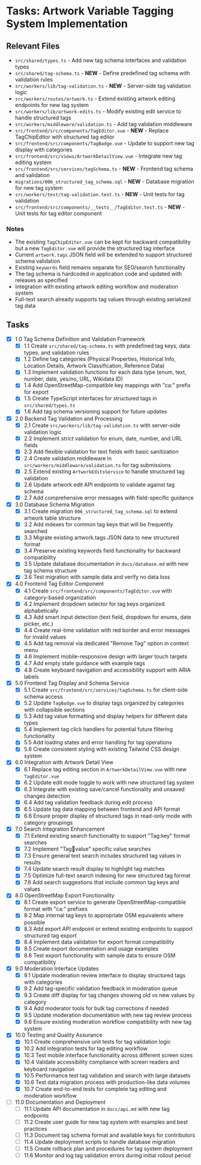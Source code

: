 # Tasks: Artwork Variable Tagging System Implementation

## Relevant Files

- `src/shared/types.ts` - Add new tag schema interfaces and validation types
- `src/shared/tag-schema.ts` - **NEW** - Define predefined tag schema with validation rules
- `src/workers/lib/tag-validation.ts` - **NEW** - Server-side tag validation logic
- `src/workers/routes/artwork.ts` - Extend existing artwork editing endpoints for new tag system
- `src/workers/lib/artwork-edits.ts` - Modify existing edit service to handle structured tags
- `src/workers/middleware/validation.ts` - Add tag validation middleware
- `src/frontend/src/components/TagEditor.vue` - **NEW** - Replace TagChipEditor with structured tag editor
- `src/frontend/src/components/TagBadge.vue` - Update to support new tag display with categories
- `src/frontend/src/views/ArtworkDetailView.vue` - Integrate new tag editing system
- `src/frontend/src/services/tagSchema.ts` - **NEW** - Frontend tag schema and validation
- `migrations/006_structured_tag_schema.sql` - **NEW** - Database migration for new tag system
- `src/workers/test/tag-validation.test.ts` - **NEW** - Unit tests for tag validation
- `src/frontend/src/components/__tests__/TagEditor.test.ts` - **NEW** - Unit tests for tag editor component

### Notes

- The existing `TagChipEditor.vue` can be kept for backward compatibility but a new `TagEditor.vue` will provide the structured tag interface
- Current `artwork.tags` JSON field will be extended to support structured schema validation
- Existing `keywords` field remains separate for SEO/search functionality
- The tag schema is hardcoded in application code and updated with releases as specified
- Integration with existing artwork editing workflow and moderation system
- Full-text search already supports tag values through existing serialized tag data

## Tasks

- [x] 1.0 Tag Schema Definition and Validation Framework
  - [x] 1.1 Create `src/shared/tag-schema.ts` with predefined tag keys, data types, and validation rules
  - [x] 1.2 Define tag categories (Physical Properties, Historical Info, Location Details, Artwork Classification, Reference Data)
  - [x] 1.3 Implement validation functions for each data type (enum, text, number, date, yes/no, URL, Wikidata ID)
  - [x] 1.4 Add OpenStreetMap-compatible key mappings with "ca:" prefix for export
  - [x] 1.5 Create TypeScript interfaces for structured tags in `src/shared/types.ts`
  - [x] 1.6 Add tag schema versioning support for future updates

- [x] 2.0 Backend Tag Validation and Processing
  - [x] 2.1 Create `src/workers/lib/tag-validation.ts` with server-side validation logic
  - [x] 2.2 Implement strict validation for enum, date, number, and URL fields
  - [x] 2.3 Add flexible validation for text fields with basic sanitization
  - [x] 2.4 Create validation middleware in `src/workers/middleware/validation.ts` for tag submissions
  - [x] 2.5 Extend existing `ArtworkEditsService` to handle structured tag validation
  - [x] 2.6 Update artwork edit API endpoints to validate against tag schema
  - [x] 2.7 Add comprehensive error messages with field-specific guidance

- [x] 3.0 Database Schema Migration
  - [x] 3.1 Create migration `006_structured_tag_schema.sql` to extend artwork table structure
  - [x] 3.2 Add indexes for common tag keys that will be frequently searched
  - [x] 3.3 Migrate existing artwork.tags JSON data to new structured format
  - [x] 3.4 Preserve existing keywords field functionality for backward compatibility
  - [x] 3.5 Update database documentation in `docs/database.md` with new tag schema structure
  - [x] 3.6 Test migration with sample data and verify no data loss

- [x] 4.0 Frontend Tag Editor Component
  - [x] 4.1 Create `src/frontend/src/components/TagEditor.vue` with category-based organization
  - [x] 4.2 Implement dropdown selector for tag keys organized alphabetically
  - [x] 4.3 Add smart input detection (text field, dropdown for enums, date picker, etc.)
  - [x] 4.4 Create real-time validation with red border and error messages for invalid values
  - [x] 4.5 Add tag removal via dedicated "Remove Tag" option in context menu
  - [x] 4.6 Implement mobile-responsive design with larger touch targets
  - [x] 4.7 Add empty state guidance with example tags
  - [x] 4.8 Create keyboard navigation and accessibility support with ARIA labels

- [x] 5.0 Frontend Tag Display and Schema Service
  - [x] 5.1 Create `src/frontend/src/services/tagSchema.ts` for client-side schema access
  - [x] 5.2 Update `TagBadge.vue` to display tags organized by categories with collapsible sections
  - [x] 5.3 Add tag value formatting and display helpers for different data types
  - [x] 5.4 Implement tag click handlers for potential future filtering functionality
  - [x] 5.5 Add loading states and error handling for tag operations
  - [x] 5.6 Create consistent styling with existing Tailwind CSS design system

- [x] 6.0 Integration with Artwork Detail View
  - [x] 6.1 Replace tag editing section in `ArtworkDetailView.vue` with new `TagEditor.vue`
  - [x] 6.2 Update edit mode toggle to work with new structured tag system
  - [x] 6.3 Integrate with existing save/cancel functionality and unsaved changes detection
  - [x] 6.4 Add tag validation feedback during edit process
  - [x] 6.5 Update tag data mapping between frontend and API format
  - [x] 6.6 Ensure proper display of structured tags in read-only mode with category groupings

- [x] 7.0 Search Integration Enhancement
  - [x] 7.1 Extend existing search functionality to support "Tag:key" format searches
  - [x] 7.2 Implement "Tag:key:value" specific value searches
  - [x] 7.3 Ensure general text search includes structured tag values in results
  - [x] 7.4 Update search result display to highlight tag matches
  - [x] 7.5 Optimize full-text search indexing for new structured tag format
  - [x] 7.6 Add search suggestions that include common tag keys and values

- [x] 8.0 OpenStreetMap Export Functionality
  - [x] 8.1 Create export service to generate OpenStreetMap-compatible format with "ca:" prefixes
  - [x] 8.2 Map internal tag keys to appropriate OSM equivalents where possible
  - [x] 8.3 Add export API endpoint or extend existing endpoints to support structured tag export
  - [x] 8.4 Implement data validation for export format compatibility
  - [x] 8.5 Create export documentation and usage examples
  - [x] 8.6 Test export functionality with sample data to ensure OSM compatibility

- [x] 9.0 Moderation Interface Updates
  - [x] 9.1 Update moderation review interface to display structured tags with categories
  - [x] 9.2 Add tag-specific validation feedback in moderation queue
  - [x] 9.3 Create diff display for tag changes showing old vs new values by category
  - [x] 9.4 Add moderator tools for bulk tag corrections if needed
  - [x] 9.5 Update moderation documentation with new tag review process
  - [x] 9.6 Ensure existing moderation workflow compatibility with new tag system

- [x] 10.0 Testing and Quality Assurance
  - [x] 10.1 Create comprehensive unit tests for tag validation logic
  - [x] 10.2 Add integration tests for tag editing workflow
  - [x] 10.3 Test mobile interface functionality across different screen sizes
  - [x] 10.4 Validate accessibility compliance with screen readers and keyboard navigation
  - [x] 10.5 Performance test tag validation and search with large datasets
  - [x] 10.6 Test data migration process with production-like data volumes
  - [x] 10.7 Create end-to-end tests for complete tag editing and moderation workflow

- [ ] 11.0 Documentation and Deployment
  - [ ] 11.1 Update API documentation in `docs/api.md` with new tag endpoints
  - [ ] 11.2 Create user guide for new tag system with examples and best practices
  - [ ] 11.3 Document tag schema format and available keys for contributors
  - [ ] 11.4 Update deployment scripts to handle database migration
  - [ ] 11.5 Create rollback plan and procedures for tag system deployment
  - [ ] 11.6 Monitor and log tag validation errors during initial rollout period
